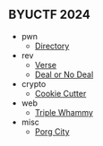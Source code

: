 ## BYUCTF 2024

- pwn
    + [Directory](./pwn/directory/)
- rev
    + [Verse](./rev/verse/)
    + [Deal or No Deal](./rev/deal_or_no_deal/)
- crypto
    + [Cookie Cutter](./crypto/cookie_cutter/)
- web
    + [Triple Whammy](./web/triple_whammy/)
- misc
    + [Porg City](./misc/porg_city/)
